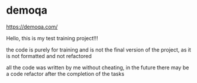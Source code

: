 # demoqa
https://demoqa.com/

Hello, this is my test training project!!!

the code is purely for training and is not the final version of the project,
as it is not formatted and not refactored

all the code was written by me without cheating,
in the future there may be a code refactor
after the completion of the tasks

